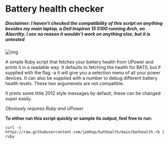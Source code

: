 # Battery health checker

##### Disclaimer: I haven't checked the compatibility of this script on anything besides my main laptop, a Dell Inspiron 15 5100 running Arch, on Alacritty. I see no reason it wouldn't work on anything else, but it is untested 

![img](https://user-images.githubusercontent.com/68666531/147891824-5c7b9f0c-22aa-42fa-b8ae-5648e20fac73.png)

A simple Ruby script that fetches your battery health from UPower and prints it in a readable way. 
It defaults to fetching the health for BAT0, but if supplied with the flag -a it will give 
you a selection menu of all your power devices. It can also be supplied
with a number to debug different battery health levels. These two argumenets
are not compatible.

It prints some little 2012 style messages by default, these can be changed super easily. 

*Obviously requires Ruby and UPower*

**To either run this script quickly or sample its output, feel free to run:**

`curl -s https://raw.githubusercontent.com/jemhop/bathealth/main/bathealth.rb | ruby`


